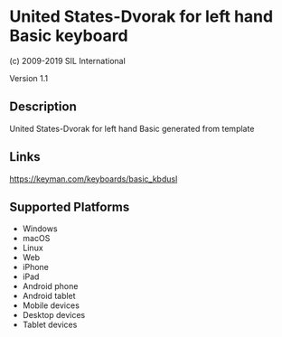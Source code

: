 United States-Dvorak for left hand Basic keyboard
==============

(c) 2009-2019 SIL International

Version 1.1

Description
-----------

United States-Dvorak for left hand Basic generated from template

Links
-----
https://keyman.com/keyboards/basic_kbdusl

Supported Platforms
-------------------
 * Windows
 * macOS
 * Linux
 * Web
 * iPhone
 * iPad
 * Android phone
 * Android tablet
 * Mobile devices
 * Desktop devices
 * Tablet devices

